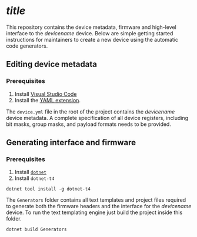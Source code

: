 # $title$

This repository contains the device metadata, firmware and high-level interface to the $devicename$ device. Below are simple getting started instructions for maintainers to create a new device using the automatic code generators.

## Editing device metadata

### Prerequisites

1. Install [Visual Studio Code](https://code.visualstudio.com/)
2. Install the [YAML extension](https://marketplace.visualstudio.com/items?itemName=redhat.vscode-yaml).

The `device.yml` file in the root of the project contains the $devicename$ device metadata. A complete specification of all device registers, including bit masks, group masks, and payload formats needs to be provided.

## Generating interface and firmware

### Prerequisites

1. Install [`dotnet`](https://dotnet.microsoft.com/)
2. Install `dotnet-t4`
```
dotnet tool install -g dotnet-t4
```

The `Generators` folder contains all text templates and project files required to generate both the firmware headers and the interface for the $devicename$ device. To run the text templating engine just build the project inside this folder.

```
dotnet build Generators
```
